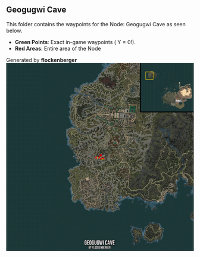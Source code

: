 ## Geogugwi Cave
This folder contains the waypoints for the Node: Geogugwi Cave as seen below.

- **Green Points**: Exact in-game waypoints ( Y = 0!).
- **Red Areas**: Entire area of the Node

Generated by **flockenberger**
![by_flockenberger](./Preview.webp)